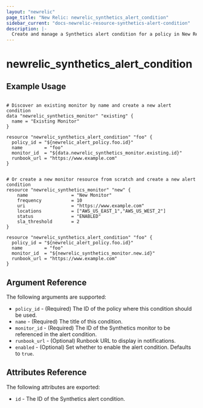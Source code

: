 ```yaml
---
layout: "newrelic"
page_title: "New Relic: newrelic_synthetics_alert_condition"
sidebar_current: "docs-newrelic-resource-synthetics-alert-condition"
description: |-
  Create and manage a Synthetics alert condition for a policy in New Relic.
---
```


# newrelic\_synthetics\_alert\_condition

## Example Usage

```hcl

# Discover an existing monitor by name and create a new alert condition
data "newrelic_synthetics_monitor" "existing" {
  name = "Existing Monitor"
}

resource "newrelic_synthetics_alert_condition" "foo" {
  policy_id = "${newrelic_alert_policy.foo.id}"
  name        = "foo"
  monitor_id  = "${data.newrelic_synthetics_monitor.existing.id}"
  runbook_url = "https://www.example.com"
}


# Or create a new monitor resource from scratch and create a new alert condition
resource "newrelic_synthetics_monitor" "new" {
    name                = "New Monitor"
    frequency           = 10
    uri                 = "https://www.example.com"
    locations           = ["AWS_US_EAST_1","AWS_US_WEST_2"]
    status              = "ENABLED"
    sla_threshold       = 2
}

resource "newrelic_synthetics_alert_condition" "foo" {
  policy_id = "${newrelic_alert_policy.foo.id}"
  name        = "foo"
  monitor_id  = "${newrelic_synthetics_monitor.new.id}"
  runbook_url = "https://www.example.com"
}
```

## Argument Reference

The following arguments are supported:

  * `policy_id` - (Required) The ID of the policy where this condition should be used.
  * `name` - (Required) The title of this condition.
  * `monitor_id` - (Required) The ID of the Synthetics monitor to be referenced in the alert condition. 
  * `runbook_url` - (Optional) Runbook URL to display in notifications.
  * `enabled` - (Optional) Set whether to enable the alert condition. Defaults to `true`.

## Attributes Reference

The following attributes are exported:

  * `id` - The ID of the Synthetics alert condition.